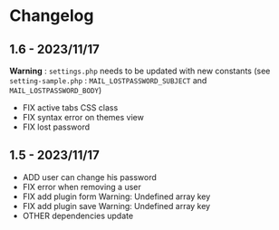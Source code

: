 # Changelog

## 1.6 - 2023/11/17

**Warning** : `settings.php` needs to be updated with new constants (see `setting-sample.php` : `MAIL_LOSTPASSWORD_SUBJECT` and `MAIL_LOSTPASSWORD_BODY`)

- FIX active tabs CSS class
- FIX syntax error on themes view
- FIX lost password

## 1.5 - 2023/11/17

- ADD user can change his password
- FIX error when removing a user
- FIX add plugin form Warning: Undefined array key
- FIX add plugin save Warning: Undefined array key
- OTHER dependencies update

